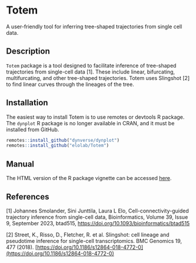 # Totem

A user-friendly tool for inferring tree-shaped trajectories from single cell data. 

## Description

`Totem` package is a tool designed to facilitate inference of tree-shaped trajectories from single-cell
data [1]. These include linear, bifurcating, multifurcating, and other tree-shaped trajectories. Totem uses Slingshot [2] to find linear curves through the lineages of the tree. 


## Installation

The easiest way to install Totem is to use remotes or devtools R package. The `dynplot` R package is no longer available in CRAN, and it must be installed from GitHub.

```R
remotes::install_github("dynverse/dynplot")
remotes::install_github("elolab/Totem")
```

## Manual

The HTML version of the R package vignette can be accessed   [here](https://htmlpreview.github.io/?https://github.com/elolab/Totem-benchmarking/blob/main/Totem.html).


## References

[1] Johannes Smolander, Sini Junttila, Laura L Elo, Cell-connectivity-guided trajectory inference from single-cell data, Bioinformatics, Volume 39, Issue 9, September 2023, btad515, https://doi.org/10.1093/bioinformatics/btad515 

[2] Street, K., Risso, D., Fletcher, R. et al. Slingshot: cell lineage and pseudotime inference for single-cell transcriptomics. BMC Genomics 19, 477 (2018). [https://doi.org/10.1186/s12864-018-4772-0](https://doi.org/10.1186/s12864-018-4772-0)

